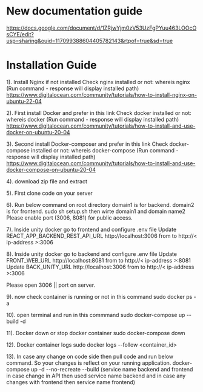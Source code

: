# New documentation guide
https://docs.google.com/document/d/1ZRjwYjm0zV53UzFgPYuu463LOOcOsCYE/edit?usp=sharing&ouid=117099388604405782143&rtpof=true&sd=true
<!-- https://docs.google.com/document/d/1NvafrRxwTOrgk66y_Dvu2wnVp11CPyp7e2ZMHtbXR4Y/edit?usp=sharing -->

# Installation Guide

1). Install Nginx if not installed
Check nginx installed or not: whereis nginx (Run command - response will display installed path)
https://www.digitalocean.com/community/tutorials/how-to-install-nginx-on-ubuntu-22-04

2). First install Docker and prefer in this link
Check docker installed or not: whereis docker (Run command - response will display installed path)
https://www.digitalocean.com/community/tutorials/how-to-install-and-use-docker-on-ubuntu-20-04

3). Second install Docker-composer and prefer in this link
Check docker-compose installed or not: whereis docker-compose (Run command - response will display installed path)
https://www.digitalocean.com/community/tutorials/how-to-install-and-use-docker-compose-on-ubuntu-20-04

4). download zip file and extract

5). First clone code on your server

6). Run below command on root directory
domain1 is for backend.
domain2 is for frontend.
sudo sh setup.sh then wirte domain1 and domain name2
Please enable port (3006, 8081) for public access.

7). Inside unity docker go to frontend and configure .env file
Update REACT_APP_BACKEND_REST_API_URL http://localhost:3006 from to http://< ip-address >:3006

8). Inside unity docker go to backend and configure .env file
Update FRONT_WEB_URL http://localhost:8081 from to http://< ip-address >:8081
Update BACK_UNITY_URL http://localhost:3006 from to http://< ip-address >:3006

Please open 3006 || <desired port> port on server.

9). now check container is running or not in this command
sudo docker ps -a

10). open terminal and run in this commmand
sudo docker-compose up --build -d

11). Docker down or stop docker container
sudo docker-compose down

12). Docker container logs
sudo docker logs --follow <container_id>

13). In case any change on code side then pull code and run below command. So your changes is reflect on your running application.
docker-compose up -d --no-recreate --build <service-name> (service name backend and frontend in case change in API then used service name backend and in case any changes with frontend then service name frontend)
